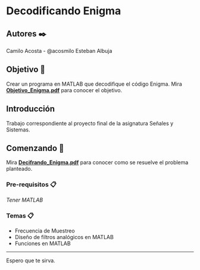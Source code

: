 # Decodificando Enigma
## Autores ✒️
Camilo Acosta - @acosmilo
Esteban Albuja
## Objetivo 🎯

Crear un programa en MATLAB que decodifique el código Enigma.
Mira **[Objetivo_Enigma.pdf](https://github.com/acosmilo/Codigo_Enigma/blob/master/Objetivo_Enigma.pdf)** para conocer el objetivo.

## Introducción

Trabajo correspondiente al proyecto final de la asignatura Señales y Sistemas.

## Comenzando 🚀


Mira **[Decifrando_Enigma.pdf](https://github.com/acosmilo/Codigo_Enigma/blob/master/Decifrando_Enigma.pdf)** para conocer como  se resuelve el problema planteado.


### Pre-requisitos 📋

_Tener MATLAB_

### Temas 📋
* Frecuencia de Muestreo
* Diseño de filtros analógicos en MATLAB
* Funciones en MATLAB

---
Espero que te sirva.